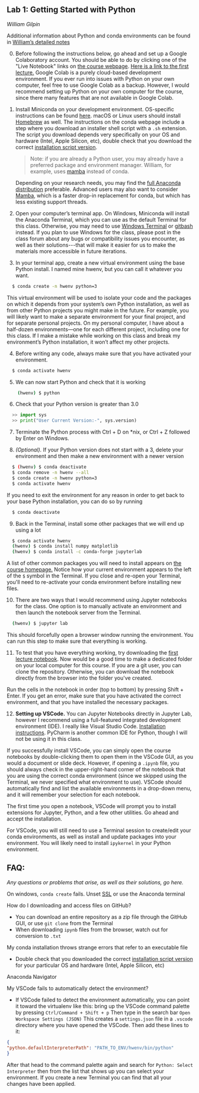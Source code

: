 ## Lab 1: Getting Started with Python
*William Gilpin*

Additional information about Python and conda environments can be found in [William’s detailed notes](http://www.wgilpin.com/howto/howto_conda.html)

0. Before following the instructions below, go ahead and set up a Google Colaboratory account. You should be able to do by clicking one of the "Live Notebook" links on [the course webpage](https://github.com/williamgilpin/cphy). [Here is a link to the first lecture.](https://colab.research.google.com/github/williamgilpin/cphy/blob/main/talks/python_intro.ipynb) Google Colab is a purely cloud-based development environment. If you ever run into issues with Python on your own computer, feel free to use Google Colab as a backup. However, I would recommend setting up Python on your own computer for the course, since there many features that are not available in Google Colab.

1. Install Miniconda on your development environment. OS-specific instructions can be found [here](https://docs.conda.io/projects/conda/en/latest/user-guide/install/index.html). macOS or Linux users should install [Homebrew](https://brew.sh/) as well. The instructions on the conda webpage include a step where you download an installer shell script with a `.sh` extension. The script you download depends very specifically on your OS and hardware (Intel, Apple Silicon, etc), double check that you download the correct [installation script version](https://docs.conda.io/en/latest/miniconda.html).

    > Note: if you are already a Python user, you may already have a preferred package and environment manager. William, for example, uses [mamba](https://mamba.readthedocs.io/en/latest/user_guide/mamba.html) instead of conda.
    
    Depending on your research needs, you may find the [full Anaconda distribution](https://www.anaconda.com/) preferable. Advanced users may also want to consider [Mamba](https://mamba.readthedocs.io/en/latest/user_guide/mamba.html), which is a faster drop-in replacement for conda, but which has less existing support threads.

2. Open your computer’s terminal app. On Windows, Miniconda will install the Anaconda Terminal, which you can use as the default Terminal for this class. Otherwise, you may need to use [Windows Terminal](https://github.com/microsoft/terminal) or [gitbash](https://gitforwindows.org/) instead. If you plan to use Windows for the class, please post in the class forum about any bugs or compatibility issues you encounter, as well as their solutions---that will make it easier for us to make the materials more accessible in future iterations.

3. In your terminal app, create a new virtual environment using the base Python install. I named mine hwenv, but you can call it whatever you want.
  
  ```bash
    $ conda create -n hwenv python=3
  ```
  This virtual environment will be used to isolate your code and the packages on which it depends from your system’s own Python installation, as well as from other Python projects you might make in the future. For example, you will likely want to make a separate environment for your final project, and for separate personal projects. On my personal computer, I have about a half-dozen environments—one for each different project, including one for this class. If I make a mistake while working on this class and break my environment’s Python installation, it won’t affect my other projects.

4.  Before writing any code, always make sure that you have activated your environment.
  ```bash
    $ conda activate hwenv
  ```

5. We can now start Python and check that it is working
  ```bash
      (hwenv) $ python
  ```

6. Check that your Python version is greater than 3.0
  ```python
    >> import sys
    >> print("User Current Version:-", sys.version)
  ```

7. Terminate the Python process with Ctrl + D on \*nix, or  Ctrl + Z followed by Enter on Windows.

8. *(Optional).* If your Python version does not start with a 3, delete your environment and then make a new environment with a newer version
  ```bash
    $ (hwenv) $ conda deactivate
    $ conda remove -n hwenv --all
    $ conda create -n hwenv python=3
    $ conda activate hwenv
  ```
  If you need to exit the environment for any reason in order to get back to your base Python installation, you can do so by running
  ```bash
    $ conda deactivate
  ```

9. Back in the Terminal, install some other packages that we will end up using a lot 

  ```bash
    $ conda activate hwenv
    (hwenv) $ conda install numpy matplotlib 
    (hwenv) $ conda install -c conda-forge jupyterlab
  ```
  A list of other common packages you will need to install appears on [the course homepage.](https://www.wgilpin.com/cphy) Notice how your current environment appears to the left of the `$` symbol in the Terminal. If you close and re-open your Terminal, you'll need to re-activate your conda environment before installing new files.

10. There are two ways that I would recommend using Jupyter notebooks for the class. One option is to manually activate an environment and then launch the notebook server from the Terminal.

  ```bash
    (hwenv) $ jupyter lab
  ```
  This should forcefully open a browser window running the environment. You can run this step to make sure that everything is working.

11. To test that you have everything working, try downloading the [first lecture notebook](https://github.com/williamgilpin/cphy/blob/main/talks/python_intro.ipynb). Now would be a good time to make a dedicated folder on your local computer for this course. If you are a git user, you can clone the repository. Otherwise, you can download the notebook directly from the browser into the folder you've created.

  Run the cells in the notebook in order (top to bottom) by pressing Shift + Enter. If you get an error, make sure that you have activated the correct environment, and that you have installed the necessary packages.

12. **Setting up VSCode.** You can Jupyter Notebooks directly in Jupyter Lab, however I recommend using a full-featured integrated development environment (IDE). I really like Visual Studio Code. [Installation instructions](https://code.visualstudio.com/). PyCharm is another common IDE for Python, though I will not be using it in this class.

  If you successfully install VSCode, you can simply open the course notebooks by double-clicking them to open them in the VSCode GUI, as you would a document or slide deck.  However, if opening a `.ipynb` file, you should always check in the upper-right-hand corner of the notebook that you are using the correct conda environment (since we skipped using the Terminal, we never specified what environment to use). VSCode should automatically find and list the available environments in a drop-down menu, and it will remember your selection for each notebook. 

  The first time you open a notebook, VSCode will prompt you to install extensions for Jupyter, Python, and a few other utilities. Go ahead and accept the installation. 

  For VSCode, you will still need to use a Terminal session to create/edit your conda environments, as well as install and update packages into your environment. You will likely need to install `ipykernel` in your Python environment.


<!-- 12. Now that we know that everything is working, head over to the class repository on GitHub and start working on Lab 1, which uses some parts of the Python ecosystem in order to make really cool embeddings of high-dimensional datasets. -->


## FAQ:

*Any questions or problems that arise, as well as their solutions, go here.*

On windows, `conda create` fails. Unset [SSL](https://stackoverflow.com/questions/50125472/issues-with-installing-python-libraries-on-windows-condahttperror-http-000-co) or use the Anaconda terminal

How do I downloading and access files on GitHub?
+ You can download an entire repository as a zip file through the GitHub GUI, or use `git clone` from the Terminal
+ When downloading `ipynb` files from the browser, watch out for conversion to `.txt`

My conda installation throws strange errors that refer to an executable file
+ Double check that you downloaded the correct [installation script version](https://docs.conda.io/en/latest/miniconda.html) for your particular OS and hardware (Intel, Apple Silicon, etc)

Anaconda Navigator

My VSCode fails to automatically detect the environment?
+ If VSCode failed to detect the environment automatically, you can point it toward the virtualenv like this:
bring up the VSCode command palette by pressing `Ctrl/Command + Shift + p` Then type in the search bar  `Open Workspace Settings (JSON)` This creates a `settings.json` file in a `.vscode` directory where you have opened the VSCode. Then add these lines to it:
```json
{
"python.defaultInterpreterPath": "PATH_TO_ENV/hwenv/bin/python"
}
```
After that head to the command palette again and search for `Python: Select Interpreter` then from the list that shows up you can select your environment. If you create a new Terminal you can find that all your changes have been applied.